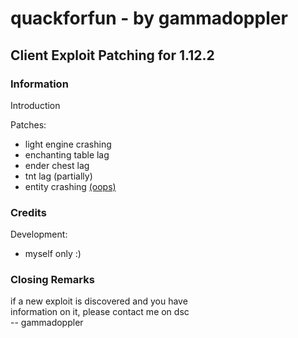 # quackforfun - by gammadoppler
## Client Exploit Patching for 1.12.2
### Information
Introduction<br>

Patches:<br>
- light engine crashing
- enchanting table lag
- ender chest lag
- tnt lag (partially)
- entity crashing [(oops)](https://www.youtube.com/watch?v=bkmA9eVFmGc&list=PLvjFT3505L3Z7Gtmvh8lCOPy9XJFWKZLl&index=10)

### Credits
Development:<br>
- myself only :)<br>

### Closing Remarks
if a new exploit is discovered and you have<br>
information on it, please contact me on dsc<br>
 -- gammadoppler

